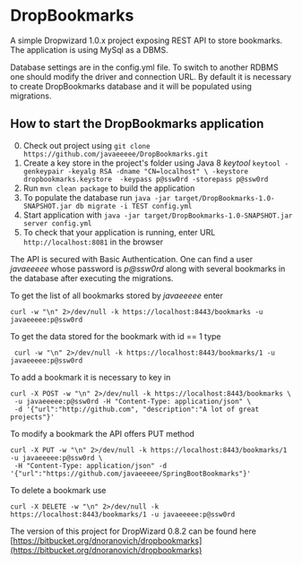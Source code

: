 # DropBookmarks

A simple Dropwizard 1.0.x project exposing REST API to store bookmarks. The 
application is using MySql as a DBMS.

Database settings are in the config.yml file. To switch to another RDBMS one 
should modify the driver and connection URL. By default it is necessary to create 
DropBookmarks database and it will be populated using migrations.

How to start the DropBookmarks application
---

0. Check out project using `git clone https://github.com/javaeeeee/DropBookmarks.git`
1. Create a key store in the project's folder using Java 8 *keytool* 
`keytool -genkeypair -keyalg RSA -dname "CN=localhost" \
-keystore dropbookmarks.keystore  -keypass p@ssw0rd -storepass p@ssw0rd`
2. Run `mvn clean package` to build the application
3. To populate the database run `java -jar target/DropBookmarks-1.0-SNAPSHOT.jar db migrate -i TEST config.yml` 
4. Start application with `java -jar target/DropBookmarks-1.0-SNAPSHOT.jar server config.yml`
5. To check that your application is running, enter URL `http://localhost:8081` in the browser 

The API is secured with Basic Authentication. One can find a user *javaeeeee*
whose password is *p@ssw0rd* along with several bookmarks in the database after 
executing the migrations.

To get the list of all bookmarks stored by *javaeeeee* enter

~~~~
curl -w "\n" 2>/dev/null -k https://localhost:8443/bookmarks -u javaeeeee:p@ssw0rd
~~~~

To get the data stored for the bookmark with id == 1 type

~~~~
 curl -w "\n" 2>/dev/null -k https://localhost:8443/bookmarks/1 -u javaeeeee:p@ssw0rd
~~~~

To add a bookmark it is necessary to key in 

~~~~
curl -X POST -w "\n" 2>/dev/null -k https://localhost:8443/bookmarks \
 -u javaeeeee:p@ssw0rd -H "Content-Type: application/json" \
 -d '{"url":"http://github.com", "description":"A lot of great projects"}'
~~~~

To modify a bookmark the API offers PUT method

~~~~
curl -X PUT -w "\n" 2>/dev/null -k https://localhost:8443/bookmarks/1 -u javaeeeee:p@ssw0rd \
 -H "Content-Type: application/json" -d '{"url":"https://github.com/javaeeeee/SpringBootBookmarks"}'
~~~~

To delete a bookmark use 

~~~~
curl -X DELETE -w "\n" 2>/dev/null -k https://localhost:8443/bookmarks/1 -u javaeeeee:p@ssw0rd
~~~~


The version of this project for DropWizard 0.8.2 can be found here 
[https://bitbucket.org/dnoranovich/dropbookmarks](https://bitbucket.org/dnoranovich/dropbookmarks)